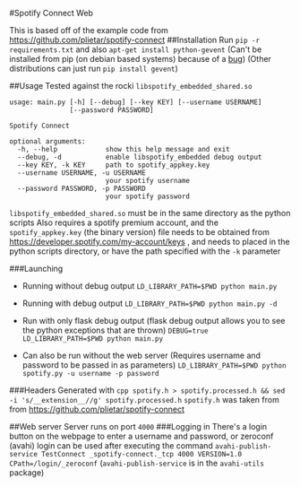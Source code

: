 #Spotify Connect Web

This is based off of the example code from https://github.com/plietar/spotify-connect
##Installation
Run `pip -r requirements.txt` and also `apt-get install python-gevent` (Can't be installed from pip (on debian based systems) because of a  [bug](https://bugs.debian.org/cgi-bin/bugreport.cgi?bug=770616)) (Other distributions can just run `pip install gevent`)

##Usage
Tested against the rocki `libspotify_embedded_shared.so`
```
usage: main.py [-h] [--debug] [--key KEY] [--username USERNAME]
               [--password PASSWORD]

Spotify Connect

optional arguments:
  -h, --help            show this help message and exit
  --debug, -d           enable libspotify_embedded debug output
  --key KEY, -k KEY     path to spotify_appkey.key
  --username USERNAME, -u USERNAME
                        your spotify username
  --password PASSWORD, -p PASSWORD
                        your spotify password

```

`libspotify_embedded_shared.so` must be in the same directory as the python scripts
Also requires a spotify premium account, and the `spotify_appkey.key` (the binary version) file needs to be obtained from https://developer.spotify.com/my-account/keys , and needs to placed in the python scripts directory, or have the path specified with the `-k` parameter

###Launching
- Running without debug output `LD_LIBRARY_PATH=$PWD python main.py`
- Running with debug output `LD_LIBRARY_PATH=$PWD python main.py -d`
- Run with only flask debug output (flask debug output allows you to see the python exceptions that are thrown) `DEBUG=true LD_LIBRARY_PATH=$PWD python main.py`

- Can also be run without the web server (Requires username and password to be passed in as parameters)  `LD_LIBRARY_PATH=$PWD python spotify.py -u username -p password`

###Headers
Generated with `cpp spotify.h > spotify.processed.h && sed -i 's/__extension__//g' spotify.processed.h`
`spotify.h` was taken from from https://github.com/plietar/spotify-connect

##Web server
Server runs on port `4000`
###Logging in
There's a login button on the webpage to enter a username and password, or zeroconf (avahi) login can be used after executing the command `avahi-publish-service TestConnect _spotify-connect._tcp 4000 VERSION=1.0 CPath=/login/_zeroconf` (`avahi-publish-service` is in the `avahi-utils` package)

